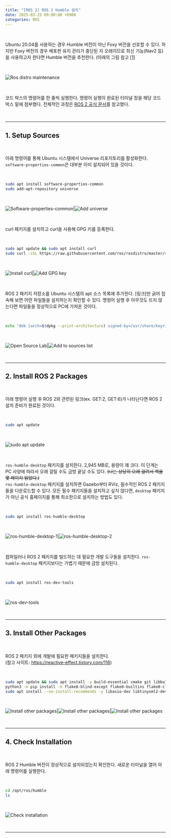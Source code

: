 ```yaml
---
title: "[ROS 2] ROS 2 Humble 설치"
date: 2025-03-25 09:00:00 +0900
categories: ROS
---
```


&nbsp;

Ubuntu 20.04를 사용하는 경우 Humble 버전이 아닌 Foxy 버전을 선호할 수 있다. 하지만 Foxy 버전의 경우 배포판 유지 관리가 중단된 지 오래이므로 최신 기능(Nav2 등)을 사용하고자 한다면 Humble 버전을 추천한다. (아래의 그림 참고 [[1]](<https://metrics.ros.org/rosdistro_rosdistro.html>)

<br>

![Ros distro maintenance](/assets/img/2025-03-25/ros-distro-maintenance.png)

<br>

코드 박스의 명령어를 한 줄씩 실행한다. 명령어 실행이 완료된 터미널 창을 해당 코드 박스 밑에 첨부했다. 전체적인 과정은 [ROS 2 공식 문서](https://docs.ros.org/en/humble/Installation/Ubuntu-Install-Debs.html)를 참고했다.

<br>

---

## 1. Setup Sources

<br>

아래 명령어를 통해 Ubuntu 시스템에서 Universe 리포지토리를 활성화한다. `software-properties-common`은 대부분 이미 설치되어 있을 것이다.

<br>

```bash
sudo apt install software-properties-common
sudo add-apt-repository universe
```

<br>

![Software-properties-common](/assets/img/2025-03-25/software-properties-common.png)|![Add universe](/assets/img/2025-03-25/add-universe.png)

<br>

curl 패키지를 설치하고 curl을 사용해 GPG 키를 등록한다.

<br>

```bash
sudo apt update && sudo apt install curl
sudo curl -sSL https://raw.githubusercontent.com/ros/rosdistro/master/ros.key -o /usr/share/keyrings/ros-archive-keyring.gpg
```

<br>

![Install curl](/assets/img/2025-03-25/install-curl.png)|![Add GPG key](/assets/img/2025-03-25/add-gpg-key.png)

<br>

ROS 2 패키지 저장소를 Ubuntu 시스템의 apt 소스 목록에 추가한다. [링크]만 긁어 접속해 보면 어떤 파일들을 설치하는지 확인할 수 있다. 명령어 실행 후 아무것도 뜨지 않는다면 파일들을 정상적으로 PC에 가져온 것이다.

<br>

```bash
echo "deb [arch=$(dpkg --print-architecture) signed-by=/usr/share/keyrings/ros-archive-keyring.gpg] http://packages.ros.org/ros2/ubuntu $(. /etc/os-release && echo $UBUNTU_CODENAME) main" | sudo tee /etc/apt/sources.list.d/ros2.list > /dev/null
```
<br>

![Open Source Lab](/assets/img/2025-03-25/open-source-lab.png)|![Add to sources list](/assets/img/2025-03-25/echo-deb.png)

<br>

---

## 2. Install ROS 2 Packages

<br>

아래 명령어 실행 후 ROS 2와 관련된 링크(ex. GET:2, GET:6)가 나타난다면 ROS 2 설치 준비가 완료된 것이다.

<br>

```bash
sudo apt update
```

<br>

![sudo apt update](/assets/img/2025-03-25/sudo-apt-update.png)

<br>

`ros-humble-desktop` 패키지를 설치한다. 2,945 MB로, 용량이 꽤 크다. 이 단계는 PC 사양에 따라서 오래 걸릴 수도 금방 끝날 수도 있다. ~~(나는 상당히 오래 걸려서 책을 몇 페이지 읽었다.)~~  
`ros-humble-desktop` 패키지를 설치하면 Gazebo부터 RViz, 필수적인 ROS 2 패키지들을 다운로드할 수 있다. 모든 필수 패키지들을 설치하고 싶지 않다면, `desktop` 패키지가 아닌 공식 홈페이지를 통해 최소한으로 설치하는 방법도 있다.

<br>

```bash
sudo apt install ros-humble-desktop
```

<br>

![ros-humble-desktop-1](/assets/img/2025-03-25/ros-humble-desktop-1.png)|![ros-humble-desktop-2](/assets/img/2025-03-25/ros-humble-desktop-2.png)

<br>

컴파일러나 ROS 2 패키지를 빌드하는 데 필요한 개발 도구들을 설치한다. `ros-humble-desktop` 패키지보다는 가볍기 때문에 금방 설치된다.

<br>

```bash
sudo apt install ros-dev-tools
```

<br>

![ros-dev-tools](/assets/img/2025-03-25/ros-dev-tools.png)

<br>

---

## 3. Install Other Packages

<br>

ROS 2 패키지 외에 개발에 필요한 패키지들을 설치한다.  
(참고 사이트: https://reactive-effect.tistory.com/116)

<br>

```bash
sudo apt update && sudo apt install -y build-essential cmake git libbullet-dev python3-colcon-common-extensions python3-flake8 python3-pip python3-pytest-cov python3-rosdep python3-setuptools python3-vcstool wget python3-argcomplete
python3 -m pip install -U flake8-blind-except flake8-builtins flake8-class-newline flake8-comprehensions flake8-deprecated flake8-docstrings flake8-import-order flake8-quotes pytest-repeat pytest-rerunfailures pytest
sudo apt install --no-install-recommends -y libasio-dev libtinyxml2-dev libcunit1-dev
```

<br>

![Install other packages](/assets/img/2025-03-25/install-other-packages-1.png)|![Install other packages](/assets/img/2025-03-25/install-other-packages-2.png)|![Install other packages](/assets/img/2025-03-25/install-other-packages-3.png)

<br>

---

## 4. Check Installation

<br>

ROS 2 Humble 버전이 정상적으로 설치되었는지 확인한다. 새로운 터미널을 열어 아래 명령어를 실행한다.

<br>

```bash
cd /opt/ros/humble
ls
```

<br>

![Check installation](/assets/img/2025-03-25/check-installation.png)


&nbsp;

---